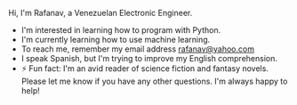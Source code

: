Hi, I'm Rafanav, a Venezuelan Electronic Engineer.
 * I'm interested in learning how to program with Python.
 * I'm currently learning how to use machine learning.
 * To reach me, remember my email address rafanav@yahoo.com
 * I speak Spanish, but I'm trying to improve my English comprehension.
 * ⚡ Fun fact: I'm an avid reader of science fiction and fantasy novels.
Please let me know if you have any other questions. I'm always happy to help!
